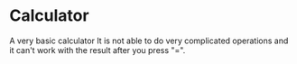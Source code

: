 # Calculator
A very basic calculator
It is not able to do very complicated operations and it can't work with the result after you press "=".
